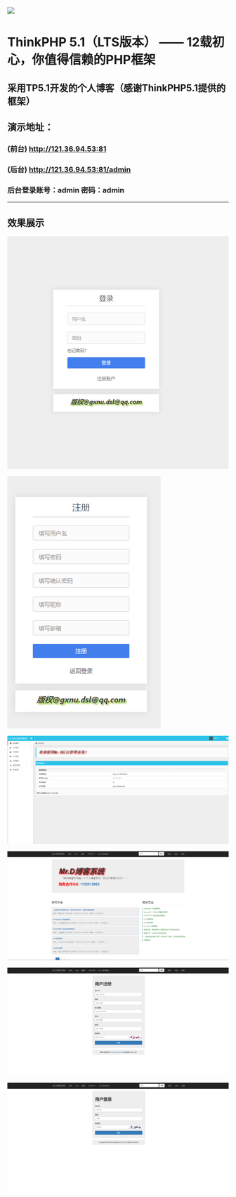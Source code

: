 ![](https://box.kancloud.cn/5a0aaa69a5ff42657b5c4715f3d49221)



# ThinkPHP 5.1（LTS版本） —— 12载初心，你值得信赖的PHP框架



## 采用TP5.1开发的个人博客（感谢ThinkPHP5.1提供的框架）



## 演示地址：

### 		(前台) http://121.36.94.53:81 

### 		(后台) http://121.36.94.53:81/admin

### 		后台登录账号：admin   密码：admin

------

## 效果展示

![](https://github.com/swifft/ThinkPHP5.1_blog/blob/master/images/1.PNG)

![2](https://github.com/swifft/ThinkPHP5.1_blog/blob/master/images/2.PNG)

![3](https://github.com/swifft/ThinkPHP5.1_blog/blob/master/images/3.PNG)

![4](https://github.com/swifft/ThinkPHP5.1_blog/blob/master/images/4.PNG)

![5](https://github.com/swifft/ThinkPHP5.1_blog/blob/master/images/5.PNG)

![6](https://github.com/swifft/ThinkPHP5.1_blog/blob/master/images/6.PNG)
